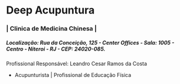 # Deep Acupuntura
### | Clinica de Medicina Chinesa |

##### Localização: Rua da Conceição, 125 - Center Offices - Sala: 1005 - Centro - Niteroi - RJ - CEP: 24020-085.

Profissional Responsável: 
 Leandro Cesar Ramos da Costa
* Acupunturista | Profissional de Educação Física
